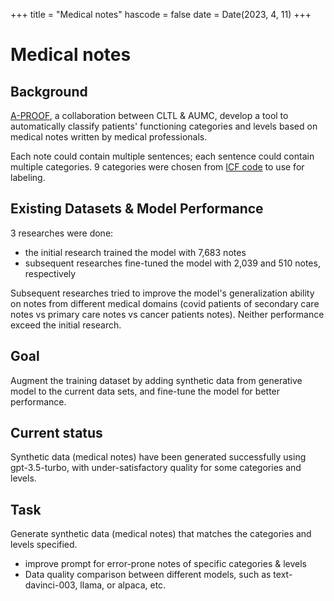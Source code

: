 +++
title = "Medical notes"
hascode = false
date = Date(2023, 4, 11)
+++

# Medical notes

## Background
[A-PROOF](https://cltl.github.io/a-proof-project/), a collaboration between CLTL & AUMC, develop a tool to automatically classify patients' functioning categories and levels based on medical notes written by medical professionals. 

Each note could contain multiple sentences; each sentence could contain multiple categories. 9 categories were chosen from [ICF code](https://www.who.int/standards/classifications/international-classification-of-functioning-disability-and-health) to use for labeling. 

## Existing Datasets & Model Performance

3 researches were done:
- the initial research trained the model with 7,683 notes
- subsequent researches fine-tuned the model with 2,039 and 510 notes, respectively

Subsequent researches tried to improve the model's generalization ability on notes from different medical domains (covid patients of secondary care notes vs primary care notes vs cancer patients notes). Neither performance exceed the initial research. 

## Goal

Augment the training dataset by adding synthetic data from generative model to the current data sets, and fine-tune the model for better performance.


## Current status

Synthetic data (medical notes) have been generated successfully using gpt-3.5-turbo, with under-satisfactory quality for some categories and levels.


## Task
Generate synthetic data (medical notes) that matches the categories and levels specified.

- improve prompt for error-prone notes of specific categories & levels
- Data quality comparison between different models, such as text-davinci-003, llama, or alpaca, etc.


